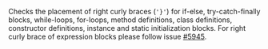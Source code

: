 Checks the placement of right curly braces (`'}'`) for if-else,
try-catch-finally blocks, while-loops, for-loops, method definitions,
class definitions, constructor definitions, instance and static
initialization blocks. For right curly brace of expression blocks please
follow issue
[\#5945](https://github.com/checkstyle/checkstyle/issues/5945).